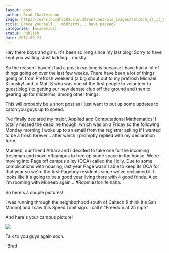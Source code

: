```yaml
---
layout: post
author: Brad Chattergoon
image: https://d24slhcvzhzz82.cloudfront.net/old_images/caltech_as_it_happens/6a0105349b8251970b017d3c0c74ff970c.jpg
title: Brace yourself... midterms... have passed? 
categories: [academics]
status: Publish
date: 2012-09-21
---
```



Hey there boys and girls. It's been so long since my last blog! Sorry to have kept you waiting. Just kidding... mostly.

So the reason I haven't had a post in so long is because I have had a lot of things going on over the last few weeks. There have been a lot of things going on from Prefrosh weekend (a big shout out to my prefrosh Michael Klionsky! and to Matt S who was one of the first people to volunteer to guest blog!) to getting our new debate club off the ground and then to gearing up for midterms, among other things.

This will probably be a short post as I just want to put up some updates to catch you guys up to speed.

I've finally declared my major, Applied and Computational Mathematics! I totally missed the deadline though, which was on a Friday so the following Monday morning I woke up to an email from the registrar asking if I wanted to be a frosh forever... after which I promptly replied with my declaration form.

Muneeb, our friend Atharv and I decided to take one for the incoming freshman and move offcampus to free up some space in the house. We're moving into Page off campus alley (OCA) called the Holly. Due to some complications with housing, last year Page wasn't able to keep its OCA for that year so we're the first Pageboy residents since we've reclaimed it. It looks like it's going to be a good year living there with 4 good frinds. Also I'm rooming with Muneeb again... #Roomiesforlife haha.

So here's a couple pictures!

I was running through the neighborhood south of Caltech (I think it's San Marino) and I saw this Speed Limit sign. I call it "Freedom at 25 mph"

And here's your campus picture!


![](https://d24slhcvzhzz82.cloudfront.net/old_images/6a0105349b8251970b017c31de29e4970b-800wi.jpg)
[](https://caltech.typepad.com/.a/6a0105349b8251970b0167663b3af4970b-popup)

Talk to you guys again soon.

-Brad
